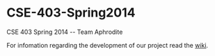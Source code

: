 CSE-403-Spring2014
==================

CSE 403 Spring 2014 -- Team Aphrodite

For infomation regarding the development of our project read the [wiki](/eallison91/CSE-403-Spring2014/wiki).
